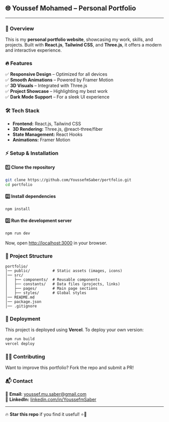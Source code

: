 ## 🌐 Youssef Mohamed – Personal Portfolio  
---

### 🚀 Overview  
This is my **personal portfolio website**, showcasing my work, skills, and projects. Built with **React.js**, **Tailwind CSS**, and **Three.js**, it offers a modern and interactive experience.  

### 🔥 Features  
✅ **Responsive Design** – Optimized for all devices  
✅ **Smooth Animations** – Powered by Framer Motion  
✅ **3D Visuals** – Integrated with Three.js  
✅ **Project Showcase** – Highlighting my best work  
✅ **Dark Mode Support** – For a sleek UI experience  

### 🛠️ Tech Stack  
- **Frontend:** React.js, Tailwind CSS  
- **3D Rendering:** Three.js, @react-three/fiber  
- **State Management:** React Hooks  
- **Animations:** Framer Motion  

### ⚡ Setup & Installation  
#### 1️⃣ Clone the repository  
```sh
git clone https://github.com/YoussefmSaber/portfolio.git
cd portfolio
```
#### 2️⃣ Install dependencies  
```sh
npm install
```
#### 3️⃣ Run the development server  
```sh
npm run dev
```
Now, open [http://localhost:3000](http://localhost:3000) in your browser.

### 📂 Project Structure  
```
portfolio/
│── public/          # Static assets (images, icons)
│── src/
│   ├── components/  # Reusable components
│   ├── constants/   # Data files (projects, links)
│   ├── pages/       # Main page sections
│   ├── styles/      # Global styles
│── README.md
│── package.json
│── .gitignore
```

### 🚀 Deployment  
This project is deployed using **Vercel**. To deploy your own version:  
```sh
npm run build
vercel deploy
```

### 👨‍💻 Contributing  
Want to improve this portfolio? Fork the repo and submit a PR!  

### 📬 Contact  
📧 **Email:** [youssef.mu.saber@gmail.com](mailto:youssef.mu.saber@gmail.com)  
🔗 **LinkedIn:** [linkedin.com/in/YoussefmSaber](https://www.linkedin.com/in/YoussefmSaber/)  

---
🔥 **Star this repo** if you find it useful! ⭐🚀
